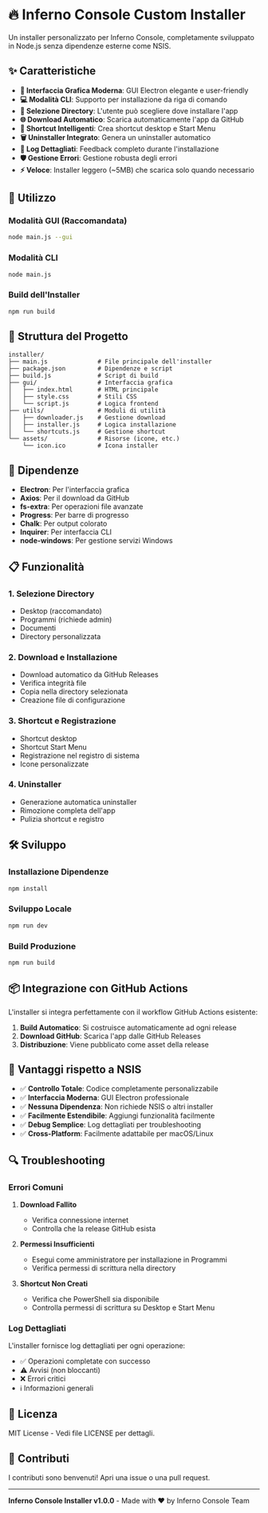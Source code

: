 # 🔥 Inferno Console Custom Installer

Un installer personalizzato per Inferno Console, completamente sviluppato in Node.js senza dipendenze esterne come NSIS.

## ✨ Caratteristiche

- **🎨 Interfaccia Grafica Moderna**: GUI Electron elegante e user-friendly
- **💻 Modalità CLI**: Supporto per installazione da riga di comando
- **📁 Selezione Directory**: L'utente può scegliere dove installare l'app
- **🌐 Download Automatico**: Scarica automaticamente l'app da GitHub
- **🔗 Shortcut Intelligenti**: Crea shortcut desktop e Start Menu
- **🗑️ Uninstaller Integrato**: Genera un uninstaller automatico
- **📝 Log Dettagliati**: Feedback completo durante l'installazione
- **🛡️ Gestione Errori**: Gestione robusta degli errori
- **⚡ Veloce**: Installer leggero (~5MB) che scarica solo quando necessario

## 🚀 Utilizzo

### Modalità GUI (Raccomandata)
```bash
node main.js --gui
```

### Modalità CLI
```bash
node main.js
```

### Build dell'Installer
```bash
npm run build
```

## 📁 Struttura del Progetto

```
installer/
├── main.js              # File principale dell'installer
├── package.json         # Dipendenze e script
├── build.js             # Script di build
├── gui/                 # Interfaccia grafica
│   ├── index.html       # HTML principale
│   ├── style.css        # Stili CSS
│   └── script.js        # Logica frontend
├── utils/               # Moduli di utilità
│   ├── downloader.js    # Gestione download
│   ├── installer.js     # Logica installazione
│   └── shortcuts.js     # Gestione shortcut
└── assets/              # Risorse (icone, etc.)
    └── icon.ico         # Icona installer
```

## 🔧 Dipendenze

- **Electron**: Per l'interfaccia grafica
- **Axios**: Per il download da GitHub
- **fs-extra**: Per operazioni file avanzate
- **Progress**: Per barre di progresso
- **Chalk**: Per output colorato
- **Inquirer**: Per interfaccia CLI
- **node-windows**: Per gestione servizi Windows

## 📋 Funzionalità

### 1. Selezione Directory
- Desktop (raccomandato)
- Programmi (richiede admin)
- Documenti
- Directory personalizzata

### 2. Download e Installazione
- Download automatico da GitHub Releases
- Verifica integrità file
- Copia nella directory selezionata
- Creazione file di configurazione

### 3. Shortcut e Registrazione
- Shortcut desktop
- Shortcut Start Menu
- Registrazione nel registro di sistema
- Icone personalizzate

### 4. Uninstaller
- Generazione automatica uninstaller
- Rimozione completa dell'app
- Pulizia shortcut e registro

## 🛠️ Sviluppo

### Installazione Dipendenze
```bash
npm install
```

### Sviluppo Locale
```bash
npm run dev
```

### Build Produzione
```bash
npm run build
```

## 📦 Integrazione con GitHub Actions

L'installer si integra perfettamente con il workflow GitHub Actions esistente:

1. **Build Automatico**: Si costruisce automaticamente ad ogni release
2. **Download GitHub**: Scarica l'app dalle GitHub Releases
3. **Distribuzione**: Viene pubblicato come asset della release

## 🎯 Vantaggi rispetto a NSIS

- ✅ **Controllo Totale**: Codice completamente personalizzabile
- ✅ **Interfaccia Moderna**: GUI Electron professionale
- ✅ **Nessuna Dipendenza**: Non richiede NSIS o altri installer
- ✅ **Facilmente Estendibile**: Aggiungi funzionalità facilmente
- ✅ **Debug Semplice**: Log dettagliati per troubleshooting
- ✅ **Cross-Platform**: Facilmente adattabile per macOS/Linux

## 🔍 Troubleshooting

### Errori Comuni

1. **Download Fallito**
   - Verifica connessione internet
   - Controlla che la release GitHub esista

2. **Permessi Insufficienti**
   - Esegui come amministratore per installazione in Programmi
   - Verifica permessi di scrittura nella directory

3. **Shortcut Non Creati**
   - Verifica che PowerShell sia disponibile
   - Controlla permessi di scrittura su Desktop e Start Menu

### Log Dettagliati

L'installer fornisce log dettagliati per ogni operazione:
- ✅ Operazioni completate con successo
- ⚠️ Avvisi (non bloccanti)
- ❌ Errori critici
- ℹ️ Informazioni generali

## 📄 Licenza

MIT License - Vedi file LICENSE per dettagli.

## 👥 Contributi

I contributi sono benvenuti! Apri una issue o una pull request.

---

**Inferno Console Installer v1.0.0** - Made with ❤️ by Inferno Console Team
